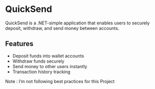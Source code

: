 # QuickSend

QuickSend is a .NET-simple application that enables users to securely deposit, withdraw, and send money between accounts. 


## Features
- Deposit funds into wallet accounts
- Withdraw funds securely
- Send money to other users instantly
- Transaction history tracking




Note : I’m not following best practices for this Project

